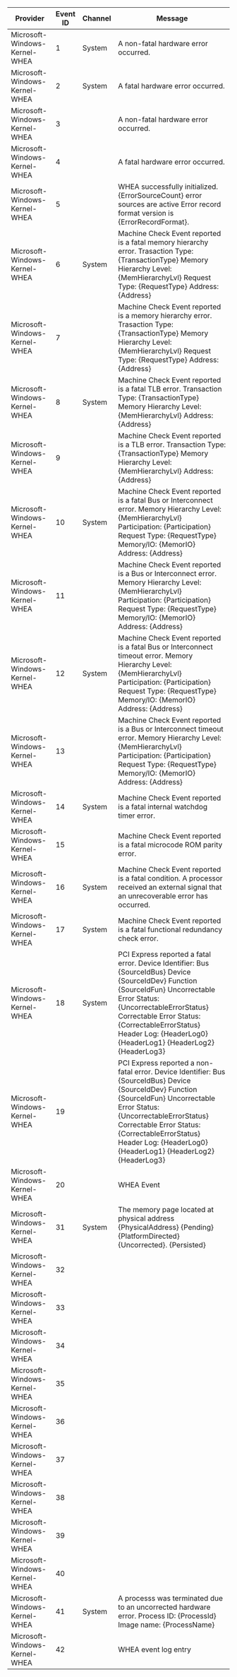 Provider                       |  Event ID  |  Channel  |  Message
-------------------------------|------------|-----------|----------------------------------------------------------------------------------------------------------------------------------------------------------------------------------------------------------------------------------------------------------------------------------------------------
Microsoft-Windows-Kernel-WHEA  |  1         |  System   |  A non-fatal hardware error occurred.
Microsoft-Windows-Kernel-WHEA  |  2         |  System   |  A fatal hardware error occurred.
Microsoft-Windows-Kernel-WHEA  |  3         |           |  A non-fatal hardware error occurred.
Microsoft-Windows-Kernel-WHEA  |  4         |           |  A fatal hardware error occurred.
Microsoft-Windows-Kernel-WHEA  |  5         |           |  WHEA successfully initialized.   {ErrorSourceCount} error sources are active   Error record format version is {ErrorRecordFormat}.
Microsoft-Windows-Kernel-WHEA  |  6         |  System   |  Machine Check Event reported is a fatal memory hierarchy error. Trasaction Type: {TransactionType} Memory Hierarchy Level: {MemHierarchyLvl} Request Type: {RequestType} Address: {Address}
Microsoft-Windows-Kernel-WHEA  |  7         |           |  Machine Check Event reported is a memory hierarchy error. Trasaction Type: {TransactionType} Memory Hierarchy Level: {MemHierarchyLvl} Request Type: {RequestType} Address: {Address}
Microsoft-Windows-Kernel-WHEA  |  8         |  System   |  Machine Check Event reported is a fatal TLB error. Transaction Type: {TransactionType} Memory Hierarchy Level: {MemHierarchyLvl} Address: {Address}
Microsoft-Windows-Kernel-WHEA  |  9         |           |  Machine Check Event reported is a TLB error. Transaction Type: {TransactionType} Memory Hierarchy Level: {MemHierarchyLvl} Address: {Address}
Microsoft-Windows-Kernel-WHEA  |  10        |  System   |  Machine Check Event reported is a fatal Bus or Interconnect error. Memory Hierarchy Level: {MemHierarchyLvl} Participation: {Participation} Request Type: {RequestType} Memory/IO: {MemorIO} Address: {Address}
Microsoft-Windows-Kernel-WHEA  |  11        |           |  Machine Check Event reported is a Bus or Interconnect error. Memory Hierarchy Level: {MemHierarchyLvl} Participation: {Participation} Request Type: {RequestType} Memory/IO: {MemorIO} Address: {Address}
Microsoft-Windows-Kernel-WHEA  |  12        |  System   |  Machine Check Event reported is a fatal Bus or Interconnect timeout error. Memory Hierarchy Level: {MemHierarchyLvl} Participation: {Participation} Request Type: {RequestType} Memory/IO: {MemorIO} Address: {Address}
Microsoft-Windows-Kernel-WHEA  |  13        |           |  Machine Check Event reported is a Bus or Interconnect timeout error. Memory Hierarchy Level: {MemHierarchyLvl} Participation: {Participation} Request Type: {RequestType} Memory/IO: {MemorIO} Address: {Address}
Microsoft-Windows-Kernel-WHEA  |  14        |  System   |  Machine Check Event reported is a fatal internal watchdog timer error.
Microsoft-Windows-Kernel-WHEA  |  15        |           |  Machine Check Event reported is a fatal microcode ROM parity error.
Microsoft-Windows-Kernel-WHEA  |  16        |  System   |  Machine Check Event reported is a fatal condition. A processor received an external signal that an unrecoverable error has occurred.
Microsoft-Windows-Kernel-WHEA  |  17        |  System   |  Machine Check Event reported is a fatal functional redundancy check error.
Microsoft-Windows-Kernel-WHEA  |  18        |  System   |  PCI Express reported a fatal error. Device Identifier: Bus {SourceIdBus} Device {SourceIdDev} Function {SourceIdFun} Uncorrectable Error Status: {UncorrectableErrorStatus} Correctable Error Status: {CorrectableErrorStatus} Header Log: {HeaderLog0} {HeaderLog1} {HeaderLog2} {HeaderLog3}
Microsoft-Windows-Kernel-WHEA  |  19        |           |  PCI Express reported a non-fatal error. Device Identifier: Bus {SourceIdBus} Device {SourceIdDev} Function {SourceIdFun} Uncorrectable Error Status: {UncorrectableErrorStatus} Correctable Error Status: {CorrectableErrorStatus} Header Log: {HeaderLog0} {HeaderLog1} {HeaderLog2} {HeaderLog3}
Microsoft-Windows-Kernel-WHEA  |  20        |           |  WHEA Event
Microsoft-Windows-Kernel-WHEA  |  31        |  System   |  The memory page located at physical address {PhysicalAddress} {Pending} {PlatformDirected} {Uncorrected}. {Persisted}
Microsoft-Windows-Kernel-WHEA  |  32        |           |
Microsoft-Windows-Kernel-WHEA  |  33        |           |
Microsoft-Windows-Kernel-WHEA  |  34        |           |
Microsoft-Windows-Kernel-WHEA  |  35        |           |
Microsoft-Windows-Kernel-WHEA  |  36        |           |
Microsoft-Windows-Kernel-WHEA  |  37        |           |
Microsoft-Windows-Kernel-WHEA  |  38        |           |
Microsoft-Windows-Kernel-WHEA  |  39        |           |
Microsoft-Windows-Kernel-WHEA  |  40        |           |
Microsoft-Windows-Kernel-WHEA  |  41        |  System   |  A processs was terminated due to an uncorrected hardware error. Process ID: {ProcessId} Image name: {ProcessName}
Microsoft-Windows-Kernel-WHEA  |  42        |           |  WHEA event log entry